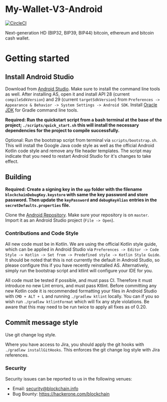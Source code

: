 # My-Wallet-V3-Android

[![CircleCI](https://circleci.com/gh/blockchain/My-Wallet-V3-Android/tree/master.svg?style=svg)](https://circleci.com/gh/blockchain/My-Wallet-V3-Android/tree/master)

Next-generation HD (BIP32, BIP39, BIP44) bitcoin, ethereum and bitcoin cash wallet. 

# Getting started

## Install Android Studio

Download from [Android Studio](https://developer.android.com/studio). Make sure to install the command line tools as well.
After installing AS, open it and install API 28 (current `compileSdkVersion`) and 29 (current `targetSdkVersion`)
from `Preferences -> Appearance & Behavior -> System Settings -> Android SDK`.
Install [Oracle JDK](https://www.oracle.com/java/technologies/javase-downloads.html) for Gradle command line tools.

**Required: Run the quickstart script from a bash terminal at the base of the project; `./scripts/quick_start.sh` this will install the necessary
dependencies for the project to compile successfully.**

Optional: Run the bootstrap script from terminal via `scripts/bootstrap.sh`. This will install the Google Java code style as well
as the official Android Kotlin code style and remove any file header templates. The script may indicate that you need
to restart Android Studio for it's changes to take effect.

## Building

**Required: Create a signing key in the `app` folder with the filename `blockchainDebugKey.keystore` with same the key password and store password. Then update the `keyPassword` and `debugKeyAlias` entries in the `secretDefaults.properties` file.**

Clone the [Android Repository](https://github.com/blockchain/wallet-android-private). Make sure your repository
is on `master`. Import it as an Android Studio project (`File -> Open`).

### Contributions and Code Style

All new code must be in Kotlin. We are using the official Kotlin style guide, which can be applied in Android Studio via 
`Preferences -> Editor -> Code Style -> Kotlin -> Set from -> Predefined style -> Kotlin Style Guide`. It should be 
noted that this is not currently the default in Android Studio, so please configure this if you have recently 
reinstalled AS. Alternatively, simply run the bootstrap script and ktlint will configure your IDE for you.

All code must be tested if possible, and must pass CI. Therefore it must introduce no new Lint errors, and must pass 
Ktlint. Before committing any new Kotlin code it is recommended formatting your files in Android Studio with 
`CMD + ALT + L` and running `./gradlew ktlint` locally. You can if you so wish run `./gradlew ktlintFormat` which 
will fix any style violations. Be aware that this may need to be run twice to apply all fixes as of 0.20.

## Commit message style

Use git change log style.

Where you have access to Jira, you should apply the git hooks with `./gradlew installGitHooks`. This enforces the
git change log style with Jira references.

### Security

Security issues can be reported to us in the following venues:
* Email: security@blockchain.info
* Bug Bounty: https://hackerone.com/blockchain
